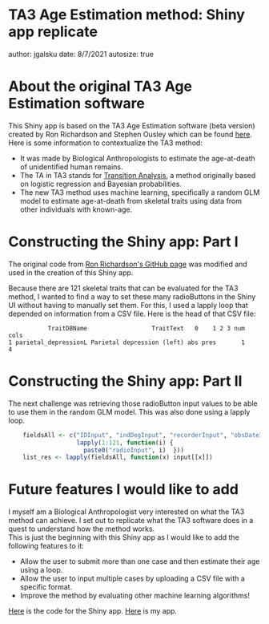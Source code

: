 TA3 Age Estimation method: Shiny app replicate
========================================================
author: jgalsku
date: 8/7/2021
autosize: true

About the original TA3 Age Estimation software
========================================================

This Shiny app is based on the TA3 Age Estimation software (beta version) created by Ron Richardson and Stephen Ousley which can be found [here](https://www.statsmachine.net/software/TA3/). Here is some information to contextualize the TA3 method:
- It was made by Biological Anthropologists to estimate the age-at-death of unidentified human remains.
- The TA in TA3 stands for [Transition Analysis](https://www.researchgate.net/publication/240359583_Transition_Analysis_A_New_Method_for_Estimating_Age_from_Skeletons), a method originally based on logistic regression and Bayesian probabilities.
- The new TA3 method uses machine learning, specifically a random GLM model to estimate age-at-death from skeletal traits using data from other individuals with known-age.


Constructing the Shiny app: Part I
========================================================
The original code from [Ron Richardson's GitHub page](https://github.com/rer145/ta3) was modified and used in the creation of this Shiny app.   

Because there are 121 skeletal traits that can be evaluated for the TA3 method, I wanted to find a way to set these many radioButtons in the Shiny UI without having to manually set them. For this, I used a lapply loop that depended on information from a CSV file. Here is the head of that CSV file:


```
           TraitDBName                  TraitText   0    1 2 3 num cols
1 parietal_depressionL Parietal depression (left) abs pres       1    4
```

Constructing the Shiny app: Part II
========================================================
The next challenge was retrieving those radioButton input values to be able to use them in the random GLM model. This was also done using a lapply loop.


```r
    fieldsAll <- c("IDInput", "indDegInput", "recorderInput", "obsDateInput", "noteInput", 
                   lapply(1:121, function(i) {
                     paste0("radioInput", i)  }))
    list_res <- lapply(fieldsAll, function(x) input[[x]])
```

Future features I would like to add
========================================================
I myself am a Biological Anthropologist very interested on what the TA3 method can achieve. I set out to replicate what the TA3 software does in a quest to understand how the method works.  
This is just the beginning with this Shiny app as I would like to add the following features to it:

- Allow the user to submit more than one case and then estimate their age using a loop.
- Allow the user to input multiple cases by uploading a CSV file with a specific format.
- Improve the method by evaluating other machine learning algorithms!

[Here](https://github.com/jgalsku/TA3loop) is the code for the Shiny app. [Here](https://jgalsku.shinyapps.io/TA3loop/) is my app.



